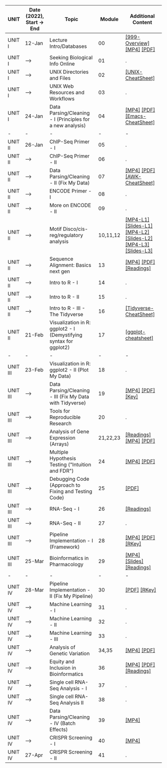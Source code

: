 | UNIT     | Date (2022), Start -> End | Topic                                               | Module   | Additional Content |
|----------|-------------|-------------------------------------------------------------------|----------|------------------|
| UNIT I   | 12-Jan      | Lecture Intro/Databases                                           | 00       | [[999-Overview]](https://upenn.box.com/s/foenpvzswsckuhfg6ga5zukij5y16txc) [[MP4]](https://upenn.box.com/s/1282i9qpwpl91oh4o7xuqzni2u1q8lyi) [[PDF]](https://upenn.box.com/s/ge6qhsv8owzpmoftp9bkuxg8mfvnf38i)              |
| UNIT I   | -->         | Seeking Biological Info Online                                    | 01       | .                |
| UNIT I   | -->         | UNIX Directories and Files                                        | 02       | [[UNIX-CheatSheet]](https://upenn.box.com/s/wgr9xzqg7tlfdpc1iogen47erm7ivd8t)                |
| UNIT I   | -->         | UNIX Web Resources and Workflows                                  | 03       | .                |
| UNIT I   | 24-Jan      | Data Parsing/Cleaning - I (Principles for a new analysis)         | 04       | [[MP4]](https://upenn.box.com/s/wfudx62389oxiw51a1nimxm21yi2pymy) [[PDF]](https://upenn.box.com/s/05d52ygkvwe4d7dcsl9q3cmthr6jgije) [[Emacs-CheatSheet]](https://upenn.box.com/s/tmgvvcl1mdng188ls8q5m0bkdy54z4wb)            |
|-|-|-|-|-|
| UNIT II  | 26-Jan      | ChIP-Seq Primer - I                                               | 05       | .                |
| UNIT II  | -->         | ChIP-Seq Primer - II                                              | 06       | .                |
| UNIT II  | -->         | Data Parsing/Cleaning - II (Fix My Data)                          | 07       | [[MP4]](https://upenn.box.com/s/m5zzehd0aol0c9v50xhzze45qnzruwij) [[PDF]](https://upenn.box.com/s/e8pxuarsvfp22f00nppv53dspvztboqj) [[AWK-CheatSheet]](https://upenn.box.com/s/o7us6ydc8gogyexdge2igzefqdz81nv6)             |
| UNIT II  | -->         | ENCODE Primer - I                                                 | 08       | .                |
| UNIT II  | -->         | More on ENCODE - II                                               | 09       | .                |
| UNIT II  | -->         | Motif Disco/cis-reg/regulatory analysis                           | 10,11,12 | [[MP4-L1]](http://mediasite.med.upenn.edu/mediasite/Play/aa4397f0c2294430bcbf14a39bd92d771d?catalog=1c160f6b-7758-41ef-83d3-d94cf4c792b4) [[Slides-L1]](https://upenn.box.com/s/5knkt2zl9s4vsztd7ylud23dmw0w7h0m) [[MP4-L2]](http://mediasite.med.upenn.edu/mediasite/Play/164ef0915f63437d85edcea9932398cd1d?catalog=1c160f6b-7758-41ef-83d3-d94cf4c792b4) [[Slides-L2]](https://upenn.box.com/s/u9fwvw63a0n7iz0yqbjh6t285bhu4nty) [[MP4-L3]](http://mediasite.med.upenn.edu/mediasite/Play/19b7ba041fcc49cd99a38028149dceb11d?catalog=1c160f6b-7758-41ef-83d3-d94cf4c792b4) [[Slides-L3]](https://upenn.box.com/s/bqzr6twg0u399yvrrkps96xwgtl9ew6s)                |
| UNIT II  | -->         | Sequence Alignment: Basics next gen                               | 13       | [[MP4]](http://mediasite.med.upenn.edu/mediasite/Play/13f07cf328b24ce482f4af9b19c61e151d?catalog=55462b6a-67fa-4b15-9c5f-d942906915f9) [[PDF]](https://upenn.box.com/s/lkt9a5g7gcws9awdy9tswsd24piwzw54) [[Readings]](https://upenn.box.com/s/hu7fpi1euyyn4arj5yl8ay0oa0fg4p1o)               |
| UNIT II  | -->         | Intro to R - I                                                    | 14       | .                |
| UNIT II  | -->         | Intro to R - II                                                   | 15       | .                |
| UNIT II  | -->         | Intro to R - III - The Tidyverse                                  | 16       | [[Tidyverse-CheatSheet]](https://upenn.box.com/s/zz6igugo7xiuiabaqqtnool5roslhshw)                |
| UNIT II  | 21-Feb      | Visualization in R: ggplot2 - I (Demystifying syntax for ggplot2) | 17       | [[ggplot-cheatsheet]](https://upenn.box.com/s/brmnuz1aopwx4l4psmvtlisxerj41g1r)                |
|-|-|-|-|-|
| UNIT III | 23-Feb      | Visualization in R: ggplot2 - II (Plot My Data)                   | 18       | .                |
| UNIT III | -->         | Data Parsing/Cleaning - III (Fix My Data with Tidyverse)          | 19       | [[MP4]](https://upenn.box.com/s/02qsp4alm1rf1tb6z34pucml90xpycg3) [[PDF]](https://upenn.box.com/s/bhgstgq1x39q1m0fal1bzuyiirbd81oj) [[Key]](https://upenn.box.com/s/og7vdcuh2gty9w01pqorrf88oq4zpeg8)             |
| UNIT III | -->         | Tools for Reproducible Research                                   | 20       | .                |
| UNIT III | -->         | Analysis of Gene Expression (Arrays)                              | 21,22,23 | [[Readings]](https://upenn.box.com/s/iz5p6z9d8vs7gaanfdm0k0ziamx7cvpz) [[MP4]](http://mediasite.med.upenn.edu/mediasite/Play/d082af7e810344b5890266f26bf0c5881d?catalog=55462b6a-67fa-4b15-9c5f-d942906915f9) [[PDF]](https://upenn.box.com/s/cxbmwotzh3jfn78cl4qj0whnj25fahe5)               |
| UNIT III | -->         | Multiple Hypothesis Testing ("Intuition and FDR")                 | 24       | [[MP4]](https://upenn.box.com/s/wnnpbhwqo7groreq72xbde239g16d5il) [[PDF]](https://upenn.box.com/s/onauf1mthws4c58ho8tsy4ol6aiph1kk)             |
| UNIT III | -->         | Debugging Code (Approach to Fixing and Testing Code)              | 25       | [[PDF]](https://upenn.box.com/s/mguphf429pbtl06mlfija6da6zzzhfpe)              |
| UNIT III | -->         | RNA-Seq - I                                                       | 26       | [[Readings]](https://upenn.box.com/s/1gsx1smnhett2gdckqj5rg6cy5guk9x1)                |
| UNIT III | -->         | RNA-Seq - II                                                      | 27       | .                |
| UNIT III | -->         | Pipeline Implementation - I (Framework)                           | 28       | [[MP4]](https://upenn.box.com/s/jgy3m8bhjgpgsbo82t1c1obx57trlr4u) [[PDF]](https://upenn.box.com/s/ktjiyh01n9cte6qdosep7q869sdjydd6) [[RKey]](https://upenn.box.com/s/l6ch8qicb99mquhnx74um8cckr2f926l)            |
| UNIT III | 25-Mar      | Bioinformatics in Pharmacology                                    | 29       | [[MP4]](http://mediasite.med.upenn.edu/mediasite/Play/bbdd637c84fc4a8489298971a8132d961d?catalog=55462b6a-67fa-4b15-9c5f-d942906915f9) [[Slides]](https://upenn.box.com/s/kjyp4rrh95icbl9dw976jfxod0vv6nzm) [[Readings]](https://upenn.box.com/s/jrymlpdxb9itlfnsr2uvmkropnqg89ew)                |
|-|-|-|-|-|
| UNIT IV  | 28-Mar      | Pipeline Implementation - II (Fix My Pipeline)                    | 30       | [[PDF]](https://upenn.box.com/s/jd52ndvjt6f0j05gucyix8jrksdcms7h) [[RKey]](https://upenn.box.com/s/grt32oqkqjlkei05bzq9b5no18kv09sm)               |
| UNIT IV  | -->         | Machine Learning - I                                              | 31       | .                |
| UNIT IV  | -->         | Machine Learning - II                                             | 32       | .                |
| UNIT IV  | -->         | Machine Learning - III                                            | 33       | .                |
| UNIT IV  | -->         | Analysis of Genetic Variation                                     | 34,35    | [[MP4]](http://mediasite.med.upenn.edu/mediasite/Play/89e1290ecfb5479bb854a5b74c5052141d?catalog=55462b6a-67fa-4b15-9c5f-d942906915f9) [[PDF]](https://upenn.box.com/s/z6kvojon7aeduu8fayonm59iu0ytfov3)                |
| UNIT IV  | -->         | Equity and Inclusion in Bioinformatics                            | 36       | [[MP4]](https://upenn.box.com/s/quq8an9d5330zta99ibzwrak37iynvg2) [[PDF]](https://upenn.box.com/s/0kyap6he0n6anep0ln7zf4rr0u0ksfhy) [[Readings]](https://upenn.box.com/s/uziygbc3w0npttq9j3gldgi09mqroszo)               |
| UNIT IV  | -->         | Single cell RNA-Seq Analysis - I                                  | 37       | .                |
| UNIT IV  | -->         | Single cell RNA-Seq Analysis II                                   | 38       | .                |
| UNIT IV  | -->         | Data Parsing/Cleaning - IV (Batch Effects)                        | 39       | [[MP4]](https://upenn.box.com/s/7h08hy5i874tyep3v1o3gfhpzix2c4kp)              |
| UNIT IV  | -->         | CRISPR Screening - I                                              | 40       | [[MP4]](https://upenn.box.com/s/ltyagoksl1ea1ebxu0omekljezgssu67)              |
| UNIT IV  | 27-Apr      | CRISPR Screening - II                                             | 41       | .                |
